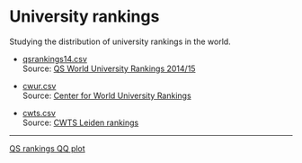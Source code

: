 University rankings
===========

Studying the distribution of university rankings in the world.

  - [qsrankings14.csv](https://github.com/zambujo/unirankings/blob/master/qsrankings14.csv)  
  Source: [QS World University Rankings  2014/15](http://www.topuniversities.com/university-rankings/world-university-rankings/2014)

  - [cwur.csv](https://github.com/zambujo/unirankings/blob/master/cwur.csv)  
  Source: [Center for World University Rankings](http://cwur.org/2014/)

  - [cwts.csv](https://github.com/zambujo/unirankings/blob/master/cwts.csv)  
  Source: [CWTS Leiden rankings](http://www.leidenranking.com/ranking/2014)

--------------------------------------

[QS rankings QQ plot](qs-qqplot.svg)